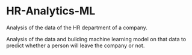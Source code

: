 # HR-Analytics-ML
Analysis of the data of the HR department of a company.

Analysis of the data and building machine learning model on that data to predict whether a person will leave the company or not.

